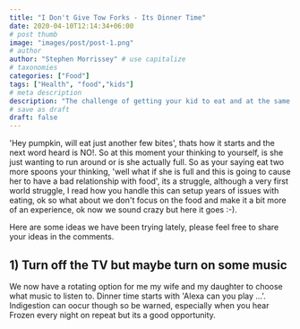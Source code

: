 ```yaml
---
title: "I Don't Give Tow Forks - Its Dinner Time"
date: 2020-04-10T12:14:34+06:00
# post thumb
image: "images/post/post-1.png"
# author
author: "Stephen Morrissey" # use capitalize
# taxonomies
categories: ["Food"]
tags: ["Health", "food","kids"]
# meta description
description: "The challenge of getting your kid to eat and at the same time not giving them eating problems."
# save as draft
draft: false
---
```


'Hey pumpkin, will eat just another few bites', thats how it starts and the next word heard is NO!. So at this moment your thinking to yourself, is she just wanting to run around or is she actually full. So as your saying eat two more spoons your thinking, 'well what if she is full and this is going to cause her to have a bad relationship with food', its a struggle, although a very first world struggle, I read how you handle this can setup years of issues with eating, ok so what about we don't focus on the food and make it a bit more of an experience, ok now we sound crazy but here it goes :-).  

Here are some ideas we have been trying lately, please feel free to share your ideas in the comments.

## 1) Turn off the TV but maybe turn on some music  
We now have a rotating option for me my wife and my daughter to choose what music to listen to. Dinner time starts with 'Alexa can you play ...'. Indigestion can oocur though so be warned, especially when you hear Frozen every night on repeat but its a good opportunity. 

